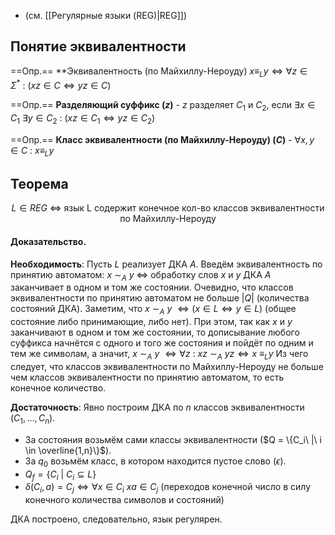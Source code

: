 - (см. [[Регулярные языки (REG)|REG]])
## Понятие эквивалентности

==Опр.== **Эквивалентность (по Майхиллу-Нероуду) $x \equiv_L y \Longleftrightarrow \forall z \in \Sigma^*\ :\ (xz \in C \Leftrightarrow yz \in C)$

==Опр.== **Разделяющий суффикс ($z$)** - $z$ разделяет $C_1$ и $C_2$, если $\exists x \in C_1\ \exists y \in C_2\ :\ (xz \in C_1 \Leftrightarrow yz \in C_2)$

==Опр.== **Класс эквивалентности (по Майхиллу-Нероуду) ($C$)** - $\forall x, y \in C\ :\ x \equiv_L y$

## Теорема

$$L \in REG\ \Longleftrightarrow\ \text{язык L содержит конечное кол-во классов эквивалентности по Майхиллу-Нероуду}$$
#### Доказательство.

**Необходимость**: Пусть $L$ реализует ДКА $A$. Введём эквивалентность по принятию автоматом:
$x\ {\sim}_A\ y\ \Leftrightarrow$  обработку слов $x$ и $y$ ДКА $A$ заканчивает в одном и том же состоянии. Очевидно, что классов эквивалентности по принятию автоматом не больше $|Q|$ (количества состояний ДКА). 
Заметим, что $x\ {\sim}_A\ y\ \Longleftrightarrow (x \in L \Leftrightarrow y \in L)$ (общее состояние либо принимающие, либо нет).
При этом, так как $x$ и $y$ заканчивают в одном и том же состоянии, то дописывание любого суффикса начнётся с одного и того же состояния и пойдёт по одним и тем же символам, а значит, $x\ {\sim}_A\ y\ \Longleftrightarrow \forall z\ :\ xz\ {\sim}_A\ yz \Longleftrightarrow x\ \equiv_L y$ Из чего следует, что классов эквивалентности по Майхиллу-Нероуду не больше чем классов эквивалентности по принятию автоматом, то есть конечное количество.

**Достаточность**: Явно построим ДКА по $n$ классов эквивалентности ($C_1, ..., C_n$).

- За состояния возьмём сами классы эквивалентности ($Q = \{C_i\ |\ i \in \overline{1,n}\}$).
- За $q_0$ возьмём класс, в котором находится пустое слово ($\epsilon$).
- $Q_f = \{C_i\ |\ C_i \subseteq L\}$
- $\delta(C_i, a) = C_j \Leftrightarrow \forall x \in C_i\: xa \in C_j$ (переходов конечной число в силу конечного количества символов и состояний)

ДКА построено, следовательно, язык регулярен.
